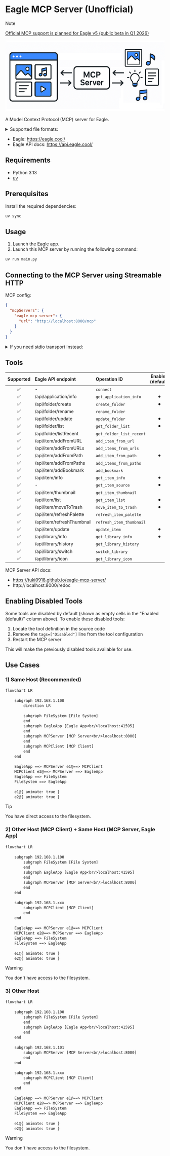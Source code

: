 # Eagle MCP Server (Unofficial)

> [!NOTE]
> [Official MCP support is planned for Eagle v5 (public beta in Q1 2026)](https://eagle.cool/blog/post/eagle5-teaser)

![](.github/docs/cover.png)

A Model Context Protocol (MCP) server for Eagle.

<details>

<summary>Supported file formats:</summary>

- `JPG` / `JPEG`
- `PNG`
- `PDF`
- `SVG`
- `MP4`
- `MP3`
- `FBX`
- `OBJ`
- `EPS`
- `TIF` / `TIFF`
- `WebP`
- `BMP`
- `ICO`
- `RAW`
- etc

</details>

- Eagle: https://eagle.cool/<br />
- Eagle API docs: https://api.eagle.cool/<br />

## Requirements

- Python 3.13
- [uv](https://docs.astral.sh/uv/)

## Prerequisites

Install the required dependencies:

```bash
uv sync
```

## Usage

1. Launch the [Eagle](https://eagle.cool/) app.
2. Launch this MCP server by running the following command:

```bash
uv run main.py
```


## Connecting to the MCP Server using Streamable HTTP

MCP config:

```json
{
  "mcpServers": {
    "eagle-mcp-server": {
      "url": "http://localhost:8000/mcp"
    }
  }
}
```

<details>
<summary>If you need stdio transport instead:</summary>

```json
{
  "mcpServers": {
    "eagle-mcp-server": {
      "command": "uvx",
      "args": [
        "--from", "git+https://github.com/tuki0918/eagle-mcp-server@fastmcp-stdio",
        "eagle-mcp-server"
      ]
    }
  }
}
```

See [#17](https://github.com/tuki0918/eagle-mcp-server/pull/17) for more details.

</details>

## Tools

| Supported | Eagle API endpoint | Operation ID | Enabled (default) | Category |
|:----:|:---------------------------|:-------------------------|:----:|:------------|
| ✅ | -               | `connect`                |  | MCP         |
| ✅ | /api/application/info      | `get_application_info`   | ⚫︎ | Application |
| ✅ | /api/folder/create         | `create_folder`          | ⚫︎ | Folder      |
| ✅ | /api/folder/rename         | `rename_folder`          |  | Folder      |
| ✅ | /api/folder/update         | `update_folder`          | ⚫︎ | Folder      |
| ✅ | /api/folder/list           | `get_folder_list`        | ⚫︎ | Folder      |
| ✅ | /api/folder/listRecent     | `get_folder_list_recent` |  | Folder      |
| ✅ | /api/item/addFromURL       | `add_item_from_url`      |  | Item        |
| ✅ | /api/item/addFromURLs      | `add_items_from_urls`    |  | Item        |
| ✅ | /api/item/addFromPath      | `add_item_from_path`     | ⚫︎ | Item        |
| ✅ | /api/item/addFromPaths     | `add_items_from_paths`   |  | Item        |
| ✅ | /api/item/addBookmark      | `add_bookmark`           |  | Item        |
| ✅ | /api/item/info             | `get_item_info`          | ⚫︎ | Item        |
| ✅ | -           | `get_item_source`        | ⚫︎ | Item        |
| ✅ | /api/item/thumbnail        | `get_item_thumbnail`     |  | Item        |
| ✅ | /api/item/list             | `get_item_list`          | ⚫︎ | Item        |
| ✅ | /api/item/moveToTrash      | `move_item_to_trash`     | ⚫︎ | Item        |
| ✅ | /api/item/refreshPalette   | `refresh_item_palette`   |  | Item        |
| ✅ | /api/item/refreshThumbnail | `refresh_item_thumbnail` |  | Item        |
| ✅ | /api/item/update           | `update_item`            | ⚫︎ | Item        |
| ✅ | /api/library/info          | `get_library_info`       | ⚫︎ | Library     |
| ✅ | /api/library/history       | `get_library_history`    |  | Library     |
| ✅ | /api/library/switch        | `switch_library`         |  | Library     |
| ✅ | /api/library/icon          | `get_library_icon`       |  | Library     |

MCP Server API docs: 
- https://tuki0918.github.io/eagle-mcp-server/
- http://localhost:8000/redoc

## Enabling Disabled Tools

Some tools are disabled by default (shown as empty cells in the "Enabled (default)" column above). To enable these disabled tools:

1. Locate the tool definition in the source code
2. Remove the `tags=["Disabled"]` line from the tool configuration
3. Restart the MCP server

This will make the previously disabled tools available for use.

## Use Cases

### 1) Same Host (Recommended)

```mermaid
flowchart LR

    subgraph 192.168.1.100
        direction LR
        
        subgraph FileSystem [File System]
        end
        subgraph EagleApp [Eagle App<br/>localhost:41595]
        end
        subgraph MCPServer [MCP Server<br/>localhost:8000]
        end
        subgraph MCPClient [MCP Client]
        end
    end

    EagleApp ==> MCPServer e1@==> MCPClient
    MCPClient e2@==> MCPServer ==> EagleApp
    EagleApp ==> FileSystem
    FileSystem ==> EagleApp

    e1@{ animate: true }
    e2@{ animate: true }
```

> [!TIP]
> You have direct access to the filesystem.

### 2) Other Host (MCP Client) + Same Host (MCP Server, Eagle App)

```mermaid
flowchart LR
  
    subgraph 192.168.1.100
        subgraph FileSystem [File System]
        end
        subgraph EagleApp [Eagle App<br/>localhost:41595]
        end
        subgraph MCPServer [MCP Server<br/>localhost:8000]
        end
    end

    subgraph 192.168.1.xxx
        subgraph MCPClient [MCP Client]
        end
    end

    EagleApp ==> MCPServer e1@==> MCPClient
    MCPClient e2@==> MCPServer ==> EagleApp
    EagleApp ==> FileSystem
    FileSystem ==> EagleApp

    e1@{ animate: true }
    e2@{ animate: true }
```

> [!WARNING]
> You don't have access to the filesystem.

### 3) Other Host

```mermaid
flowchart LR

    subgraph 192.168.1.100
        subgraph FileSystem [File System]
        end
        subgraph EagleApp [Eagle App<br/>localhost:41595]
        end
    end

    subgraph 192.168.1.101
        subgraph MCPServer [MCP Server<br/>localhost:8000]
        end
    end

    subgraph 192.168.1.xxx
        subgraph MCPClient [MCP Client]
        end
    end

    EagleApp ==> MCPServer e1@==> MCPClient
    MCPClient e2@==> MCPServer ==> EagleApp
    EagleApp ==> FileSystem
    FileSystem ==> EagleApp

    e1@{ animate: true }
    e2@{ animate: true }
```

> [!WARNING]
> You don't have access to the filesystem.
